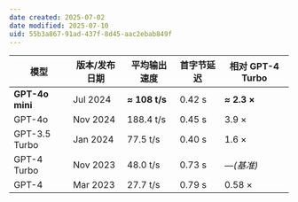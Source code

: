 ```yaml
---
date created: 2025-07-02
date modified: 2025-07-10
uid: 55b3a867-91ad-437f-8d45-aac2ebab849f
---
```


| 模型 | 版本/发布日期 | 平均输出速度 | 首字节延迟 | 相对 GPT-4 Turbo |
|------|--------------|-------------|-----------|-----------------|
| **GPT-4o mini** | Jul 2024 | **≈ 108 t/s** | 0.42 s | **≈ 2.3 ×** |
| GPT-4o | Nov 2024 | 188.4 t/s | 0.45 s | 3.9 × |
| GPT-3.5 Turbo | Jan 2024 | 77.5 t/s | 0.40 s | 1.6 × |
| GPT-4 Turbo | Nov 2023 | 48.0 t/s | 0.73 s |—*(基准)* |
| GPT-4 | Mar 2023 | 27.7 t/s | 0.79 s | 0.58 × |
